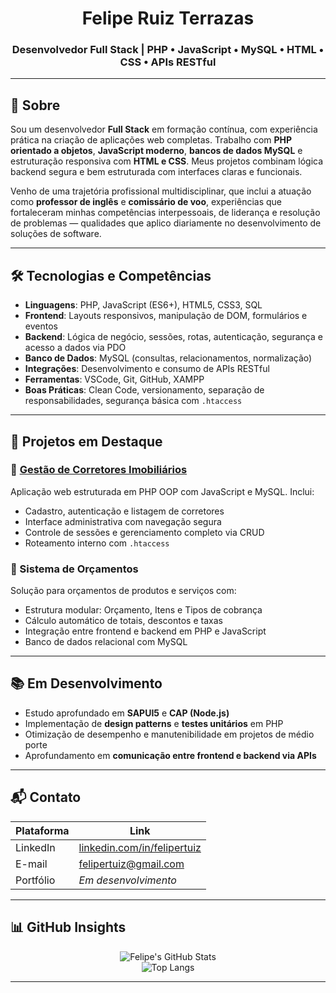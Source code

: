 <h1 align="center">Felipe Ruiz Terrazas</h1>
<h3 align="center">Desenvolvedor Full Stack | PHP • JavaScript • MySQL • HTML • CSS • APIs RESTful</h3>

---

## 📌 Sobre

Sou um desenvolvedor **Full Stack** em formação contínua, com experiência prática na criação de aplicações web completas. Trabalho com **PHP orientado a objetos**, **JavaScript moderno**, **bancos de dados MySQL** e estruturação responsiva com **HTML e CSS**. Meus projetos combinam lógica backend segura e bem estruturada com interfaces claras e funcionais.

Venho de uma trajetória profissional multidisciplinar, que inclui a atuação como **professor de inglês** e **comissário de voo**, experiências que fortaleceram minhas competências interpessoais, de liderança e resolução de problemas — qualidades que aplico diariamente no desenvolvimento de soluções de software.

---

## 🛠️ Tecnologias e Competências

- **Linguagens**: PHP, JavaScript (ES6+), HTML5, CSS3, SQL  
- **Frontend**: Layouts responsivos, manipulação de DOM, formulários e eventos  
- **Backend**: Lógica de negócio, sessões, rotas, autenticação, segurança e acesso a dados via PDO  
- **Banco de Dados**: MySQL (consultas, relacionamentos, normalização)  
- **Integrações**: Desenvolvimento e consumo de APIs RESTful  
- **Ferramentas**: VSCode, Git, GitHub, XAMPP  
- **Boas Práticas**: Clean Code, versionamento, separação de responsabilidades, segurança básica com `.htaccess`

---

## 🧩 Projetos em Destaque

### 🔹 [Gestão de Corretores Imobiliários](https://realtor.devfelipert.com.br)

Aplicação web estruturada em PHP OOP com JavaScript e MySQL. Inclui:

- Cadastro, autenticação e listagem de corretores
- Interface administrativa com navegação segura
- Controle de sessões e gerenciamento completo via CRUD
- Roteamento interno com `.htaccess`

### 🔹 Sistema de Orçamentos

Solução para orçamentos de produtos e serviços com:

- Estrutura modular: Orçamento, Itens e Tipos de cobrança
- Cálculo automático de totais, descontos e taxas
- Integração entre frontend e backend em PHP e JavaScript
- Banco de dados relacional com MySQL

---

## 📚 Em Desenvolvimento

- Estudo aprofundado em **SAPUI5** e **CAP (Node.js)**
- Implementação de **design patterns** e **testes unitários** em PHP
- Otimização de desempenho e manutenibilidade em projetos de médio porte
- Aprofundamento em **comunicação entre frontend e backend via APIs**

---

## 📬 Contato

| Plataforma   | Link                                                                 |
|--------------|----------------------------------------------------------------------|
| LinkedIn     | [linkedin.com/in/felipertuiz](https://www.linkedin.com/in/felipertuiz) |
| E-mail       | felipertuiz@gmail.com                                                |
| Portfólio    | *Em desenvolvimento*                                                 |

---

## 📊 GitHub Insights

<p align="center">
  <img src="https://github-readme-stats.vercel.app/api?username=DevFelipeRT&show_icons=true&theme=default" alt="Felipe's GitHub Stats" />
  <br/>
  <img src="https://github-readme-stats.vercel.app/api/top-langs/?username=DevFelipeRT&layout=compact" alt="Top Langs" />
</p>

---
